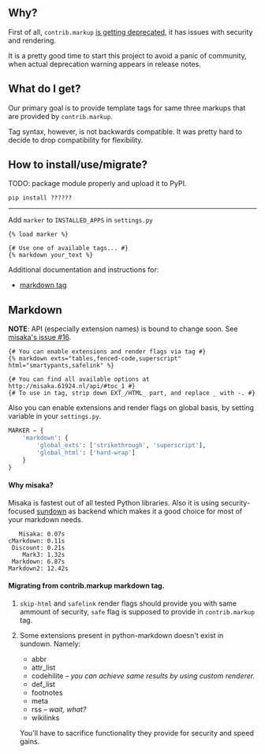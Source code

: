 ## Why?

First of all, `contrib.markup`
[is getting deprecated](https://code.djangoproject.com/ticket/18054), it has
issues with security and rendering.

It is a pretty good time to start this project to avoid a panic of community,
when actual deprecation warning appears in release notes.

## What do I get?

Our primary goal is to provide template tags for same three markups that are
provided by `contrib.markup`.

Tag syntax, however, is not backwards compatible. It was pretty hard to decide
to drop compatibility for flexibility.

## How to install/use/migrate?

TODO: package module properly and upload it to PyPI.

    pip install ??????

---

Add `marker` to `INSTALLED_APPS` in `settings.py`

```django
{% load marker %}

{# Use one of available tags... #}
{% markdown your_text %}
```

Additional documentation and instructions for:

* [markdown tag](#markdown)

## Markdown

**NOTE**: API (especially extension names) is bound to change soon. See
[misaka's issue #16](https://github.com/FSX/misaka/issues/16).

```django
{# You can enable extensions and render flags via tag #}
{% markdown exts="tables,fenced-code,superscript" html="smartypants,safelink" %}

{# You can find all available options at http://misaka.61924.nl/api/#toc_1 #}
{# To use in tag, strip down EXT_/HTML_ part, and replace _ with -. #}
```

Also you can enable extensions and render flags on global basis, by setting
variable in your `settings.py`.

```python
MARKER = {
    'markdown': {
        'global_exts': ['strikethrough', 'superscript'],
        'global_html': ['hard-wrap']
    }
}
```

#### Why misaka?

Misaka is fastest out of all tested Python libraries. Also it is using
security-focused [sundown](http://blog.vmarti.net/sundown/) as backend which
makes it a good choice for most of your markdown needs.

```
   Misaka: 0.07s
cMarkdown: 0.11s
 Discount: 0.21s
    Mark3: 1.32s
 Markdown: 6.87s
Markdown2: 12.42s
```

#### Migrating from contrib.markup markdown tag.

1.  `skip-html` and `safelink` render flags should provide you with same ammount
    of security, `safe` flag is supposed to provide in `contrib.markup` tag.

2.  Some extensions present in python-markdown doesn't exist in sundown. Namely:

    * abbr
    * attr_list
    * codehilite – *you can achieve same results by using custom renderer.*
    * def_list
    * footnotes
    * meta
    * rss – *wait, what?*
    * wikilinks

    You'll have to sacrifice functionality they provide for security and speed
    gains.


